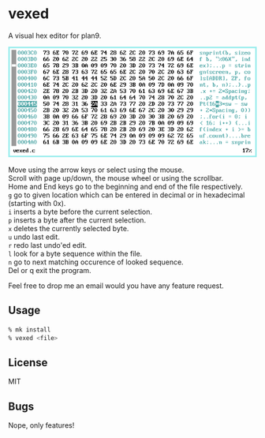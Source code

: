# vexed
A visual hex editor for plan9.

![vexed](vexed.png)

Move using the arrow keys or select using the mouse.  
Scroll with page up/down, the mouse wheel or using the scrollbar.  
Home and End keys go to the beginning and end of the file respectively.  
`g` go to given location which can be entered in decimal or in hexadecimal (starting with 0x).  
`i` inserts a byte before the current selection.  
`p` inserts a byte after the current selection.  
`x` deletes the currently selected byte.  
`u` undo last edit.  
`r` redo last undo'ed edit.  
`l` look for a byte sequence within the file.  
`n` go to next matching occurence of looked sequence.  
Del or q exit the program.  

Feel free to drop me an email would you have any feature request.

## Usage 
```sh
% mk install
% vexed <file>
```

## License
MIT

## Bugs
Nope, only features!

